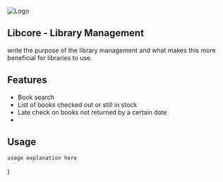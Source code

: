 ![Logo](https://i.postimg.cc/FK9Vj4sc/Screenshot-2025-01-22-at-7-37-34-PM.png)

## Libcore - Library Management
write the purpose of the library management and what makes this more beneficial for libraries to use.
## Features

- Book search
- List of books checked out or still in stock
- Late check on books not returned by a certain date
- 


## Usage

```java
usage explanation here
```

)
